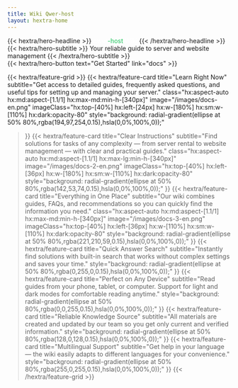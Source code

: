 ```yaml
---
title: Wiki Qwer-host
layout: hextra-home
---
```


<div class="hx:mt-6 hx:mb-6">
{{< hextra/hero-headline >}}
  <span class="gradient-text"><span style="color: #ffffff;">qwer</span><span style="color: #22c55e;">-host</span> <span style="color: #ffffff;">Wiki</span></span>
{{< /hextra/hero-headline >}}
</div>

<div class="hx:mb-12">
{{< hextra/hero-subtitle >}}
  Your reliable guide to server and website management
{{< /hextra/hero-subtitle >}}
</div>

<div class="hx:mb-6">
{{< hextra/hero-button text="Get Started" link="docs" >}}
</div>

<div class="hx:mt-6"></div>

{{< hextra/feature-grid >}}
  {{< hextra/feature-card
    title="Learn Right Now"
    subtitle="Get access to detailed guides, frequently asked questions, and useful tips for setting up and managing your server."
    class="hx:aspect-auto hx:md:aspect-[1.1/1] hx:max-md:min-h-[340px]"
    image="/images/docs-en.png"
    imageClass="hx:top-[40%] hx:left-[24px] hx:w-[180%] hx:sm:w-[110%] hx:dark:opacity-80"
    style="background: radial-gradient(ellipse at 50% 80%,rgba(194,97,254,0.15),hsla(0,0%,100%,0));"
  >}}
  {{< hextra/feature-card
    title="Clear Instructions"
    subtitle="Find solutions for tasks of any complexity — from server rental to website management — with clear and practical guides."
    class="hx:aspect-auto hx:md:aspect-[1.1/1] hx:max-lg:min-h-[340px]"
    image="/images/docs-2-en.png"
    imageClass="hx:top-[40%] hx:left-[36px] hx:w-[180%] hx:sm:w-[110%] hx:dark:opacity-80"
    style="background: radial-gradient(ellipse at 50% 80%,rgba(142,53,74,0.15),hsla(0,0%,100%,0));"
  >}}
  {{< hextra/feature-card
    title="Everything in One Place"
    subtitle="Our wiki combines guides, FAQs, and recommendations so you can quickly find the information you need."
    class="hx:aspect-auto hx:md:aspect-[1.1/1] hx:max-md:min-h-[340px]"
    image="/images/docs-3-en.png"
    imageClass="hx:top-[40%] hx:left-[36px] hx:w-[110%] hx:sm:w-[110%] hx:dark:opacity-80"
    style="background: radial-gradient(ellipse at 50% 80%,rgba(221,210,59,0.15),hsla(0,0%,100%,0));"
  >}}
  {{< hextra/feature-card
    title="Quick Answer Search"
    subtitle="Instantly find solutions with built-in search that works without complex settings and saves your time."
    style="background: radial-gradient(ellipse at 50% 80%,rgba(0,255,0,0.15),hsla(0,0%,100%,0));"
  >}}
  {{< hextra/feature-card
    title="Perfect on Any Device"
    subtitle="Read guides from your phone, tablet, or computer. Support for light and dark modes for comfortable reading anytime."
    style="background: radial-gradient(ellipse at 50% 80%,rgba(0,0,255,0.15),hsla(0,0%,100%,0));"
  >}}
  {{< hextra/feature-card
    title="Reliable Knowledge Source"
    subtitle="All materials are created and updated by our team so you get only current and verified information."
    style="background: radial-gradient(ellipse at 50% 80%,rgba(128,0,128,0.15),hsla(0,0%,100%,0));"
  >}}
  {{< hextra/feature-card
    title="Multilingual Support"
    subtitle="Get help in your language — the wiki easily adapts to different languages for your convenience."
    style="background: radial-gradient(ellipse at 50% 80%,rgba(255,0,255,0.15),hsla(0,0%,100%,0));"
  >}}
{{< /hextra/feature-grid >}}
